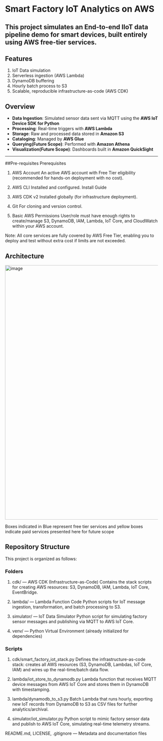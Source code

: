 # Smart Factory IoT Analytics on AWS

This project simulates an End-to-end IIoT data pipeline demo for smart devices, built entirely using AWS free-tier services.
---

## Features

1. IoT Data simulation
2. Serverless ingestion (AWS Lambda)
3. DynamoDB buffering
4. Hourly batch process to S3
5. Scalable, reproducible infrastructure-as-code (AWS CDK)

## Overview

- **Data Ingestion**: Simulated sensor data sent via MQTT using the **AWS IoT Device SDK for Python**
- **Processing**: Real-time triggers with **AWS Lambda**
- **Storage**: Raw and processed data stored in **Amazon S3**
- **Cataloging**: Managed by **AWS Glue**
- **Querying(Future Scope)**: Performed with **Amazon Athena**
- **Visualization(Future Scope)**: Dashboards built in **Amazon QuickSight**
---

##Pre-requisites
Prerequisites
1. AWS Account
An active AWS account with Free Tier eligibility (recommended for hands-on deployment with no cost).

2. AWS CLI
Installed and configured. Install Guide

3. AWS CDK v2
Installed globally (for infrastructure deployment).

4. Git
For cloning and version control.

5. Basic AWS Permissions
User/role must have enough rights to create/manage S3, DynamoDB, IAM, Lambda, IoT Core, and CloudWatch within your AWS account.

Note:
All core services are fully covered by AWS Free Tier, enabling you to deploy and test without extra cost if limits are not exceeded.


## Architecture

<img width="1848" height="835" alt="image" src="https://github.com/user-attachments/assets/0253334f-8b22-459c-954f-e9c026938def" />

Boxes indicated in Blue represent free tier services and yellow boxes indicate paid services presented here for future scope


## Repository Structure

This project is organized as follows:

### Folders
1. cdk/ — AWS CDK (Infrastructure-as-Code)
Contains the stack scripts for creating AWS resources: S3, DynamoDB, IAM, Lambda, IoT Core, EventBridge.

2. lambda/ — Lambda Function Code
Python scripts for IoT message ingestion, transformation, and batch processing to S3.

3. simulator/ — IoT Data Simulator
Python script for simulating factory sensor messages and publishing via MQTT to AWS IoT Core.

4. venv/ — Python Virtual Environment (already initialized for dependencies)

### Scripts

1. cdk/smart_factory_iot_stack.py
Defines the infrastructure-as-code stack: creates all AWS resources (S3, DynamoDB, Lambdas, IoT Core, IAM) and wires up the real-time/batch data flow.

2. lambda/iot_store_to_dynamodb.py
Lambda function that receives MQTT device messages from AWS IoT Core and stores them in DynamoDB with timestamping.

3. lambda/dynamodb_to_s3.py
Batch Lambda that runs hourly, exporting new IoT records from DynamoDB to S3 as CSV files for further analytics/archival.

4. simulator/iot_simulator.py
Python script to mimic factory sensor data and publish to AWS IoT Core, simulating real-time telemetry streams.

README.md, LICENSE, .gitignore — Metadata and documentation files

